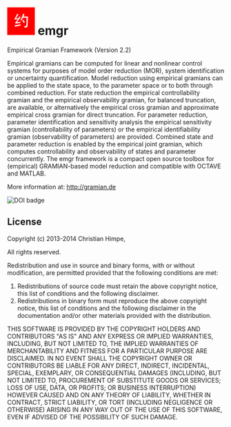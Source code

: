 ![emgr Logo](emgr.png) emgr
===========================
Empirical Gramian Framework (Version 2.2)

Empirical gramians can be computed for linear and nonlinear control systems for purposes of model order reduction (MOR), system identification or uncertainty quantification. 
Model reduction using empirical gramians can be applied to the state space, to the parameter space or to both through combined reduction. 
For state reduction the empirical controllability gramian and the empirical observability gramian, for balanced truncation, are available, or alternatively the empirical cross gramian and approximate empirical cross gramian for direct truncation. 
For parameter reduction, parameter identification and sensitivity analysis the empirical sensitivity gramian (controllability of parameters) or the empirical identifiability gramian (observability of parameters) are provided. 
Combined state and parameter reduction is enabled by the empirical joint gramian, which computes controllability and observability of states and parameter concurrently. 
The emgr framework is a compact open source toolbox for (empirical) GRAMIAN-based model reduction and compatible with OCTAVE and MATLAB. 

More information at: http://gramian.de

![DOI badge](https://zenodo.org/badge/doi/10.5281/zenodo.10257.png)

License
-------

Copyright (c) 2013-2014 Christian Himpe,

All rights reserved.

Redistribution and use in source and binary forms, with or without modification,
are permitted provided that the following conditions are met:

1. Redistributions of source code must retain the above copyright notice,
   this list of conditions and the following disclaimer.
2. Redistributions in binary form must reproduce the above copyright notice,
   this list of conditions and the following disclaimer in the documentation
   and/or other materials provided with the distribution.

THIS SOFTWARE IS PROVIDED BY THE COPYRIGHT HOLDERS AND CONTRIBUTORS "AS IS" AND
ANY EXPRESS OR IMPLIED WARRANTIES, INCLUDING, BUT NOT LIMITED TO, THE IMPLIED
WARRANTIES OF MERCHANTABILITY AND FITNESS FOR A PARTICULAR PURPOSE ARE DISCLAIMED.
IN NO EVENT SHALL THE COPYRIGHT OWNER OR CONTRIBUTORS BE LIABLE FOR ANY DIRECT,
INDIRECT, INCIDENTAL, SPECIAL, EXEMPLARY, OR CONSEQUENTIAL DAMAGES (INCLUDING, BUT
NOT LIMITED TO, PROCUREMENT OF SUBSTITUTE GOODS OR SERVICES; LOSS OF USE, DATA, OR
PROFITS; OR BUSINESS INTERRUPTION) HOWEVER CAUSED AND ON ANY THEORY OF LIABILITY,
WHETHER IN CONTRACT, STRICT LIABILITY, OR TORT (INCLUDING NEGLIGENCE OR OTHERWISE)
ARISING IN ANY WAY OUT OF THE USE OF THIS SOFTWARE, EVEN IF ADVISED OF THE POSSIBILITY
OF SUCH DAMAGE.
